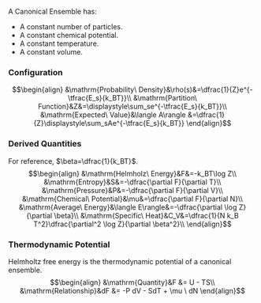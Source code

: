 A Canonical Ensemble has:
 - A constant number of particles.
 - A constant chemical potential.
 - A constant temperature.
 - A constant volume.
### Configuration
$$\begin{align}
&\mathrm{Probability\ Density}&\rho(s)&=\dfrac{1}{Z}e^{-\tfrac{E_s}{k_BT}}\\
&\mathrm{Partition\ Function}&Z&=\displaystyle\sum_se^{-\tfrac{E_s}{k_BT}}\\
&\mathrm{Expected\ Value}&\langle A\rangle &=\dfrac{1}{Z}\displaystyle\sum_sAe^{-\tfrac{E_s}{k_BT}}
\end{align}$$
### Derived Quantities
For reference, $\beta=\dfrac{1}{k_BT}$.
$$\begin{align}
&\mathrm{Helmholz\ Energy}&F&=-k_BT\log Z\\
&\mathrm{Entropy}&S&=-\dfrac{\partial F}{\partial T}\\
&\mathrm{Pressure}&P&=-\dfrac{\partial F}{\partial V}\\
&\mathrm{Chemical\ Potential}&\mu&=\dfrac{\partial F}{\partial N}\\
&\mathrm{Average\ Energy}&\langle E\rangle&=-\dfrac{\partial \log Z}{\partial \beta}\\
&\mathrm{Specific\ Heat}&C_V&=\dfrac{1}{N k_B T^2}\dfrac{\partial^2 \log Z}{\partial \beta^2}\\
\end{align}$$
### Thermodynamic Potential
Helmholtz free energy is the thermodynamic potential of a canonical ensemble.
$$\begin{align}
&\mathrm{Quantity}&F &= U - TS\\
&\mathrm{Relationship}&dF &= -P dV - SdT + \mu \ dN
\end{align}$$

